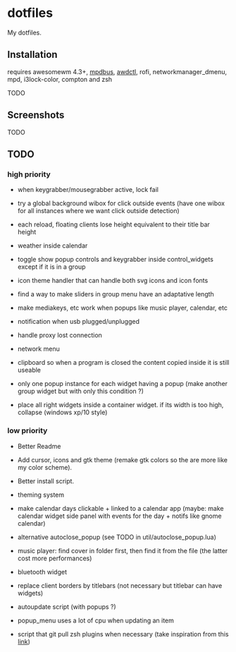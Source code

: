 # dotfiles

My dotfiles.

## Installation

requires awesomewm 4.3+, [mpdbus](https://github.com/mpostaire/mpdbus), [awdctl](https://github.com/mpostaire/awdctl), rofi, networkmanager_dmenu, mpd, i3lock-color, compton and zsh

TODO

## Screenshots

TODO

## TODO

### high priority
- when keygrabber/mousegrabber active, lock fail

- try a global background wibox for click outside events (have one wibox for all instances where we want click outside detection)

- each reload, floating clients lose height equivalent to their title bar height
- weather inside calendar

- toggle show popup controls and keygrabber inside control_widgets except if it is in a group

- icon theme handler that can handle both svg icons and icon fonts

- find a way to make sliders in group menu have an adaptative length

- make mediakeys, etc work when popups like music player, calendar, etc

- notification when usb plugged/unplugged

- handle proxy lost connection

- network menu

- clipboard so when a program is closed the content copied inside it is still useable

- only one popup instance for each widget having a popup (make another group widget but with only this condition ?)

- place all right widgets inside a container widget. if its width is too high, collapse (windows xp/10 style)

### low priority

- Better Readme
- Add cursor, icons and gtk theme (remake gtk colors so the are more like my color scheme).
- Better install script.
- theming system
- make calendar days clickable + linked to a calendar app (maybe: make calendar widget side panel with events for the day + notifs like gnome calendar)
- alternative autoclose_popup (see TODO in util/autoclose_popup.lua)
- music player: find cover in folder first, then find it from the file (the latter cost more performances)

- bluetooth widget

- replace client borders by titlebars (not necessary but titlebar can have widgets)

- autoupdate script (with popups ?)

- popup_menu uses a lot of cpu when updating an item

- script that git pull zsh plugins when necessary (take inspiration from this [link](https://github.com/TamCore/autoupdate-oh-my-zsh-plugins/blob/master/autoupdate.plugin.zsh))

